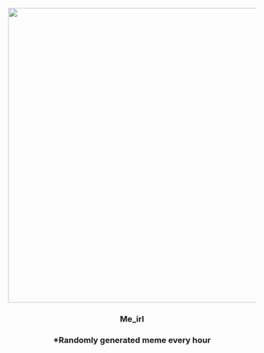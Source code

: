 <p align="center">
        <img src="https://i.redd.it/c4d9l89fxxr81.jpg" width="600" height="600">
        </p>
        <h3 align="center">Me_irl</h3>
        <h3 align="center">*Randomly generated meme every hour</h3>
    